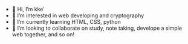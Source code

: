 - 👋 Hi, I’m kke'
- 👀 I’m interested in web developing and cryptography
- 🌱 I’m currently learning HTML, CSS, python
- 💞️ I’m looking to collaborate on study, note taking, develope a simple web together, and so on!

<!---
dinagoethe/dinagoethe is a ✨ special ✨ repository because its `README.md` (this file) appears on your GitHub profile.
You can click the Preview link to take a look at your changes.
--->
